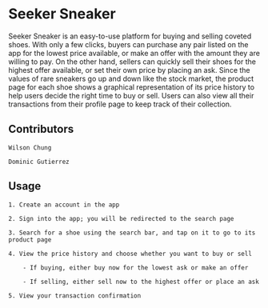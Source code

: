 Seeker Sneaker
=============

Seeker Sneaker is an easy-to-use platform for buying and selling coveted shoes. With only a few clicks, buyers can purchase any pair listed on 
the app for the lowest price available, or make an offer with the amount they are willing to pay. On the other hand, sellers can quickly sell 
their shoes for the highest offer available, or set their own price by placing an ask. Since the values of rare sneakers go up and down like the 
stock market, the product page for each shoe shows a graphical representation of its price history to help users decide the right time to buy or 
sell. Users can also view all their transactions from their profile page to keep track of their collection.


Contributors
---------------
    Wilson Chung
    
    Dominic Gutierrez

Usage
---------------

    1. Create an account in the app
    
    2. Sign into the app; you will be redirected to the search page
    
    3. Search for a shoe using the search bar, and tap on it to go to its product page

    4. View the price history and choose whether you want to buy or sell
    
        - If buying, either buy now for the lowest ask or make an offer
        
        - If selling, either sell now to the highest offer or place an ask
        
    5. View your transaction confirmation
